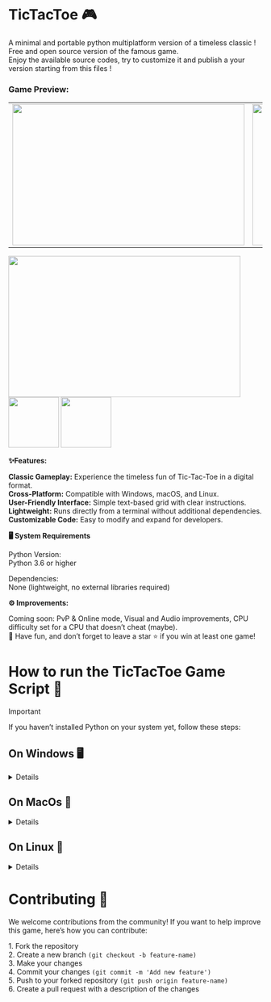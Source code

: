 # TicTacToe 🎮
<p> A minimal and portable python multiplatform version of a timeless classic ! <br> Free and open source version of the famous game.<br>
Enjoy the available source codes, try to customize it and publish a your version starting from this files !</p>

### Game Preview:
<table> 
  <tr> 
    <td><img src="https://i.ibb.co/6BtrGS9/image1.png" width="460" height="280"></td> 
    <td><img src="https://i.ibb.co/PmCTys5/image3.png" width="460" height="280"></td> 
  </tr> 
</table> 

<p float="left">
  <img src="https://i.ibb.co/6BtrGS9/image1.png" width="460" height="280" />
  <img <img src="https://i.ibb.co/PmCTys5/image3.png" width="100" /> 
  <img src="/img3.png" width="100" />
</p>

<p><b>✨Features:</b></p>
<p><b>Classic Gameplay:</b> Experience the timeless fun of Tic-Tac-Toe in a digital format.<br>
<b>Cross-Platform:</b> Compatible with Windows, macOS, and Linux.<br>
<b>User-Friendly Interface:</b> Simple text-based grid with clear instructions.<br>
<b>Lightweight:</b> Runs directly from a terminal without additional dependencies.<br>
<b>Customizable Code:</b> Easy to modify and expand for developers.</p>

<p><b>🖥️ System Requirements</b></p>
<p>Python Version:<br>
Python 3.6 or higher</p>
<p>Dependencies:<br>
None (lightweight, no external libraries required)</p>

<p><b>⚙️ Improvements:</b></p>
<p>Coming soon: PvP & Online mode, Visual and Audio improvements, CPU difficulty set for a CPU that doesn’t cheat (maybe). <br>
👾 Have fun, and don’t forget to leave a star ⭐️ if you win at least one game!</p>

<h1>How to run the TicTacToe Game Script 🚀</h1>

> [!IMPORTANT]
If you haven’t installed Python on your system yet, follow these steps:

<h2>On Windows 🖥️</h2> 
<details>
<br>
<p><b>1. Download Python</b><br>
Go to the official Python website and download the latest version of Python for Windows.</p>
  
<p><b>2. Install Python</b><br>
Run the downloaded installer and make sure to check the box "Add Python to PATH" during installation. <br> 
This step is crucial for running Python from the command line.</p>
   
<p><b>3. Download the Game</b><br>
Clone the repository or download the ZIP file from the GitHub page and extract its contents.</p>
  
<p><b>4. Run the Game</b><br>
Open a terminal (Command Prompt or PowerShell).</p>
  
<p>Navigate to the directory containing the game files:<br>
<code>cd path/to/game</code></p>
  
<p>Run the game script with:<br>
<code>python core.py</code></p>

</details>

<h2>On MacOs 🍎</h2>
<details>
<br>
<p><b>1. Install Python</b><br>
Open the Terminal and type the following command to check if Python is installed:<br>
<code>python3 --version</code><br>
    
If not installed, download Python from the official Python website or install it via Homebrew:<br>
<code>brew install python</code></p>
  
<p><b>2. Download the Game</b><br>
Clone the repository or download the ZIP file from the GitHub page and extract its contents.<br></p>
  
<p><b>3. Run the Game<br>
Open the Terminal, navigate to the directory containing the game files:<br>
<code>cd path/to/game</code></b></p>
    
<p>Run the game script with:<br>
<code>python3 core.py</code></p>
</details>

<h2>On Linux 🐧</h2>
<details>
<br>
<p><b>1. Install Python</b><br>
Most Linux distributions come with Python pre-installed. Check with:<br>
<code>python3 --version</code><br>
  
If not installed, install it using your package manager. <br> 
For example, on Debian/Ubuntu-based systems:<br>
<code>sudo apt update</code><br>
<code>sudo apt install python3</code><br>

<p><b>2. Download the Game</b><br>
Clone the repository or download the ZIP file from the GitHub page and extract its contents.</p>

<p><b>3. Run the Game</b><br>
Open the Terminal, navigate to the directory containing the game files:<br>
<code>cd path/to/game</code><br></p>

<p>Run the game script with:<br>
<code>python3 core.py</code>
</details>

<h1>Contributing 🤝</h1>
<p></p>We welcome contributions from the community! If you want to help improve this game, here’s how you can contribute:</p>
<p>
1. Fork the repository <br>
2. Create a new branch <code>(git checkout -b feature-name)</code> <br>
3. Make your changes <br>
4. Commit your changes <code>(git commit -m 'Add new feature')</code> <br>
5. Push to your forked repository <code>(git push origin feature-name)</code> <br>
6. Create a pull request with a description of the changes <br>
</p>
